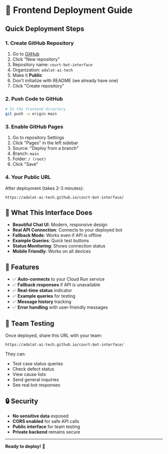 # 🚀 Frontend Deployment Guide

## Quick Deployment Steps

### 1. Create GitHub Repository
1. Go to [GitHub](https://github.com)
2. Click "New repository"
3. Repository name: `court-bot-interface`
4. Organization: `adalat-ai-tech`
5. Make it **Public**
6. Don't initialize with README (we already have one)
7. Click "Create repository"

### 2. Push Code to GitHub
```bash
# In the frontend directory
git push -u origin main
```

### 3. Enable GitHub Pages
1. Go to repository Settings
2. Click "Pages" in the left sidebar
3. Source: "Deploy from a branch"
4. Branch: `main`
5. Folder: `/ (root)`
6. Click "Save"

### 4. Your Public URL
After deployment (takes 2-3 minutes):
```
https://adalat-ai-tech.github.io/court-bot-interface/
```

## 🎯 What This Interface Does

- **Beautiful Chat UI**: Modern, responsive design
- **Real API Connection**: Connects to your deployed bot
- **Fallback Mode**: Works even if API is offline
- **Example Queries**: Quick test buttons
- **Status Monitoring**: Shows connection status
- **Mobile Friendly**: Works on all devices

## 🔧 Features

- ✅ **Auto-connects** to your Cloud Run service
- ✅ **Fallback responses** if API is unavailable
- ✅ **Real-time status** indicator
- ✅ **Example queries** for testing
- ✅ **Message history** tracking
- ✅ **Error handling** with user-friendly messages

## 📱 Team Testing

Once deployed, share this URL with your team:
```
https://adalat-ai-tech.github.io/court-bot-interface/
```

They can:
- Test case status queries
- Check defect status
- View cause lists
- Send general inquiries
- See real bot responses

## 🔒 Security

- **No sensitive data** exposed
- **CORS enabled** for safe API calls
- **Public interface** for team testing
- **Private backend** remains secure

---

**Ready to deploy!** 🚀 